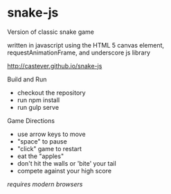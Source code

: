 snake-js
========

Version of classic snake game

written in javascript using the HTML 5 canvas element, requestAnimationFrame, and underscore js library

http://castever.github.io/snake-js

Build and Run
* checkout the repository
* run npm install
* run gulp serve

Game Directions

* use arrow keys to move
* "space" to pause
* "click" game to restart
* eat the "apples"
* don't hit the walls or 'bite' your tail
* compete against your high score


*requires modern browsers*

